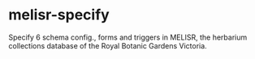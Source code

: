 # melisr-specify
Specify 6 schema config., forms and triggers in MELISR, the herbarium collections database of the Royal Botanic Gardens Victoria.

